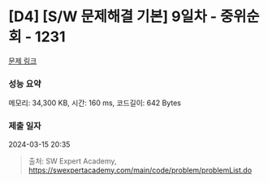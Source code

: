 # [D4] [S/W 문제해결 기본] 9일차 - 중위순회 - 1231 

[문제 링크](https://swexpertacademy.com/main/code/problem/problemDetail.do?contestProbId=AV140YnqAIECFAYD) 

### 성능 요약

메모리: 34,300 KB, 시간: 160 ms, 코드길이: 642 Bytes

### 제출 일자

2024-03-15 20:35



> 출처: SW Expert Academy, https://swexpertacademy.com/main/code/problem/problemList.do